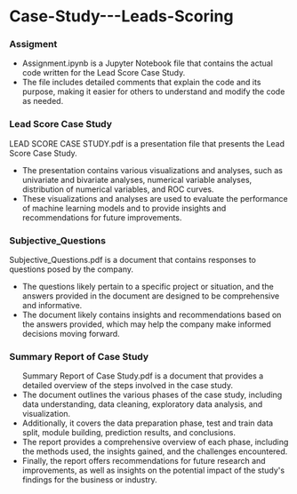 # Case-Study---Leads-Scoring

<h3>Assigment</h3>
<ul>
 <li>Assignment.ipynb is a Jupyter Notebook file that contains the actual code written for the Lead Score Case Study.</li>
 <li>The file includes detailed comments that explain the code and its purpose, making it easier for others to understand and modify the code as needed.</li>
</ul>
<h3>Lead Score Case Study</h3>
LEAD SCORE CASE STUDY.pdf is a presentation file that presents the Lead Score Case Study.
<ul>
  <li>The presentation contains various visualizations and analyses, such as univariate and bivariate analyses, numerical variable analyses, distribution of numerical variables, and ROC curves.</li>
  <li>These visualizations and analyses are used to evaluate the performance of machine learning models and to provide insights and recommendations for future improvements.</li>
 </ul>
<h3>Subjective_Questions</h3>
Subjective_Questions.pdf is a document that contains responses to questions posed by the company.
<ul>
  <li>The questions likely pertain to a specific project or situation, and the answers provided in the document are designed to be comprehensive and informative.</li>
  <li>The document likely contains insights and recommendations based on the answers provided, which may help the company make informed decisions moving forward.</li>
 </ul>
 <h3>Summary Report of Case Study</h3>
<ul>
 Summary Report of Case Study.pdf is a document that provides a detailed overview of the steps involved in the case study.
  <li>The document outlines the various phases of the case study, including data understanding, data cleaning, exploratory data analysis, and visualization.</li>
  <li>Additionally, it covers the data preparation phase, test and train data split, module building, prediction results, and conclusions.</li>
  <li>The report provides a comprehensive overview of each phase, including the methods used, the insights gained, and the challenges encountered.</li>
  <li>Finally, the report offers recommendations for future research and improvements, as well as insights on the potential impact of the study's findings for the business or industry.</li>
</ul>


